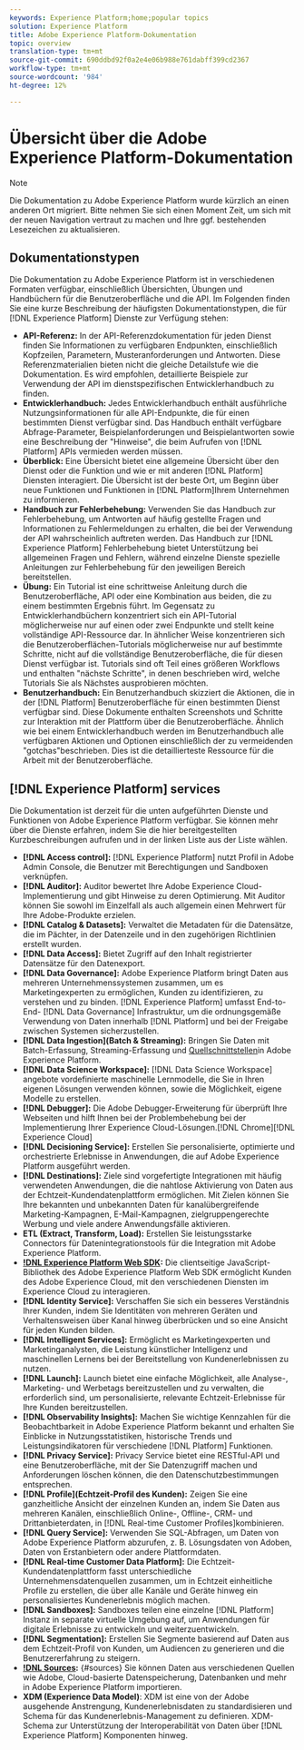 ```yaml
---
keywords: Experience Platform;home;popular topics
solution: Experience Platform
title: Adobe Experience Platform-Dokumentation
topic: overview
translation-type: tm+mt
source-git-commit: 690ddbd92f0a2e4e06b988e761dabff399cd2367
workflow-type: tm+mt
source-wordcount: '984'
ht-degree: 12%

---
```



# Übersicht über die Adobe Experience Platform-Dokumentation

>[!NOTE]
>
>Die Dokumentation zu Adobe Experience Platform wurde kürzlich an einen anderen Ort migriert. Bitte nehmen Sie sich einen Moment Zeit, um sich mit der neuen Navigation vertraut zu machen und Ihre ggf. bestehenden Lesezeichen zu aktualisieren.

## Dokumentationstypen

Die Dokumentation zu Adobe Experience Platform ist in verschiedenen Formaten verfügbar, einschließlich Übersichten, Übungen und Handbüchern für die Benutzeroberfläche und die API. Im Folgenden finden Sie eine kurze Beschreibung der häufigsten Dokumentationstypen, die für [!DNL Experience Platform] Dienste zur Verfügung stehen:

* **API-Referenz:** In der API-Referenzdokumentation für jeden Dienst finden Sie Informationen zu verfügbaren Endpunkten, einschließlich Kopfzeilen, Parametern, Musteranforderungen und Antworten. Diese Referenzmaterialien bieten nicht die gleiche Detailstufe wie die Dokumentation. Es wird empfohlen, detaillierte Beispiele zur Verwendung der API im dienstspezifischen Entwicklerhandbuch zu finden.
* **Entwicklerhandbuch:** Jedes Entwicklerhandbuch enthält ausführliche Nutzungsinformationen für alle API-Endpunkte, die für einen bestimmten Dienst verfügbar sind. Das Handbuch enthält verfügbare Abfrage-Parameter, Beispielanforderungen und Beispielantworten sowie eine Beschreibung der &quot;Hinweise&quot;, die beim Aufrufen von [!DNL Platform] APIs vermieden werden müssen.
* **Überblick:** Eine Übersicht bietet eine allgemeine Übersicht über den Dienst oder die Funktion und wie er mit anderen [!DNL Platform] Diensten interagiert. Die Übersicht ist der beste Ort, um Beginn über neue Funktionen und Funktionen in [!DNL Platform]Ihrem Unternehmen zu informieren.
* **Handbuch zur Fehlerbehebung:** Verwenden Sie das Handbuch zur Fehlerbehebung, um Antworten auf häufig gestellte Fragen und Informationen zu Fehlermeldungen zu erhalten, die bei der Verwendung der API wahrscheinlich auftreten werden. Das Handbuch zur [!DNL Experience Platform] Fehlerbehebung bietet Unterstützung bei allgemeinen Fragen und Fehlern, während einzelne Dienste spezielle Anleitungen zur Fehlerbehebung für den jeweiligen Bereich bereitstellen.
* **Übung:** Ein Tutorial ist eine schrittweise Anleitung durch die Benutzeroberfläche, API oder eine Kombination aus beiden, die zu einem bestimmten Ergebnis führt. Im Gegensatz zu Entwicklerhandbüchern konzentriert sich ein API-Tutorial möglicherweise nur auf einen oder zwei Endpunkte und stellt keine vollständige API-Ressource dar. In ähnlicher Weise konzentrieren sich die Benutzeroberflächen-Tutorials möglicherweise nur auf bestimmte Schritte, nicht auf die vollständige Benutzeroberfläche, die für diesen Dienst verfügbar ist. Tutorials sind oft Teil eines größeren Workflows und enthalten &quot;nächste Schritte&quot;, in denen beschrieben wird, welche Tutorials Sie als Nächstes ausprobieren möchten.
* **Benutzerhandbuch:** Ein Benutzerhandbuch skizziert die Aktionen, die in der [!DNL Platform] Benutzeroberfläche für einen bestimmten Dienst verfügbar sind. Diese Dokumente enthalten Screenshots und Schritte zur Interaktion mit der Plattform über die Benutzeroberfläche. Ähnlich wie bei einem Entwicklerhandbuch werden im Benutzerhandbuch alle verfügbaren Aktionen und Optionen einschließlich der zu vermeidenden &quot;gotchas&quot;beschrieben. Dies ist die detaillierteste Ressource für die Arbeit mit der Benutzeroberfläche.

## [!DNL Experience Platform] services

Die Dokumentation ist derzeit für die unten aufgeführten Dienste und Funktionen von Adobe Experience Platform verfügbar. Sie können mehr über die Dienste erfahren, indem Sie die hier bereitgestellten Kurzbeschreibungen aufrufen und in der linken Liste aus der Liste wählen.

* **[!DNL Access control]:** [!DNL Experience Platform] nutzt Profil in Adobe Admin Console, die Benutzer mit Berechtigungen und Sandboxen verknüpfen.
* **[!DNL Auditor]:** Auditor bewertet Ihre Adobe Experience Cloud-Implementierung und gibt Hinweise zu deren Optimierung. Mit Auditor können Sie sowohl im Einzelfall als auch allgemein einen Mehrwert für Ihre Adobe-Produkte erzielen.
* **[!DNL Catalog & Datasets]:** Verwaltet die Metadaten für die Datensätze, die im Pächter, in der Datenzeile und in den zugehörigen Richtlinien erstellt wurden.
* **[!DNL Data Access]:** Bietet Zugriff auf den Inhalt registrierter Datensätze für den Datenexport.
* **[!DNL Data Governance]:** Adobe Experience Platform bringt Daten aus mehreren Unternehmenssystemen zusammen, um es Marketingexperten zu ermöglichen, Kunden zu identifizieren, zu verstehen und zu binden. [!DNL Experience Platform] umfasst End-to-End- [!DNL Data Governance] Infrastruktur, um die ordnungsgemäße Verwendung von Daten innerhalb [!DNL Platform] und bei der Freigabe zwischen Systemen sicherzustellen.
* **[!DNL Data Ingestion](Batch &amp; Streaming):** Bringen Sie Daten mit Batch-Erfassung, Streaming-Erfassung und [Quellschnittstellen](#sources)in Adobe Experience Platform.
* **[!DNL Data Science Workspace]:** [!DNL Data Science Workspace] angebote vordefinierte maschinelle Lernmodelle, die Sie in Ihren eigenen Lösungen verwenden können, sowie die Möglichkeit, eigene Modelle zu erstellen.
* **[!DNL Debugger]:** Die Adobe Debugger-Erweiterung für überprüft Ihre Webseiten und hilft Ihnen bei der Problembehebung bei der Implementierung Ihrer Experience Cloud-Lösungen.[!DNL Chrome][!DNL Experience Cloud]
* **[!DNL Decisioning Service]:** Erstellen Sie personalisierte, optimierte und orchestrierte Erlebnisse in Anwendungen, die auf Adobe Experience Platform ausgeführt werden.
* **[!DNL Destinations]:** Ziele sind vorgefertigte Integrationen mit häufig verwendeten Anwendungen, die die nahtlose Aktivierung von Daten aus der Echtzeit-Kundendatenplattform ermöglichen. Mit Zielen können Sie Ihre bekannten und unbekannten Daten für kanalübergreifende Marketing-Kampagnen, E-Mail-Kampagnen, zielgruppengerechte Werbung und viele andere Anwendungsfälle aktivieren.
* **ETL (Extract, Transform, Load):** Erstellen Sie leistungsstarke Connectors für Datenintegrationstools für die Integration mit Adobe Experience Platform.
* **[!DNL Experience Platform Web SDK](Beta):** Die clientseitige JavaScript-Bibliothek des Adobe Experience Platform Web SDK ermöglicht Kunden des Adobe Experience Cloud, mit den verschiedenen Diensten im Experience Cloud zu interagieren.
* **[!DNL Identity Service]:** Verschaffen Sie sich ein besseres Verständnis Ihrer Kunden, indem Sie Identitäten von mehreren Geräten und Verhaltensweisen über Kanal hinweg überbrücken und so eine Ansicht für jeden Kunden bilden.
* **[!DNL Intelligent Services]:** Ermöglicht es Marketingexperten und Marketinganalysten, die Leistung künstlicher Intelligenz und maschinellen Lernens bei der Bereitstellung von Kundenerlebnissen zu nutzen.
* **[!DNL Launch]:** Launch bietet eine einfache Möglichkeit, alle Analyse-, Marketing- und Werbetags bereitzustellen und zu verwalten, die erforderlich sind, um personalisierte, relevante Echtzeit-Erlebnisse für Ihre Kunden bereitzustellen.
* **[!DNL Observability Insights]:** Machen Sie wichtige Kennzahlen für die Beobachtbarkeit in Adobe Experience Platform bekannt und erhalten Sie Einblicke in Nutzungsstatistiken, historische Trends und Leistungsindikatoren für verschiedene [!DNL Platform] Funktionen.
* **[!DNL Privacy Service]:** Privacy Service bietet eine RESTful-API und eine Benutzeroberfläche, mit der Sie Datenzugriff machen und Anforderungen löschen können, die den Datenschutzbestimmungen entsprechen.
* **[!DNL Profile](Echtzeit-Profil des Kunden):** Zeigen Sie eine ganzheitliche Ansicht der einzelnen Kunden an, indem Sie Daten aus mehreren Kanälen, einschließlich Online-, Offline-, CRM- und Drittanbieterdaten, in [!DNL Real-time Customer Profiles]kombinieren.
* **[!DNL Query Service]:** Verwenden Sie SQL-Abfragen, um Daten von Adobe Experience Platform abzurufen, z. B. Lösungsdaten von Adoben, Daten von Erstanbietern oder andere Plattformdaten.
* **[!DNL Real-time Customer Data Platform]:** Die Echtzeit-Kundendatenplattform fasst unterschiedliche Unternehmensdatenquellen zusammen, um in Echtzeit einheitliche Profile zu erstellen, die über alle Kanäle und Geräte hinweg ein personalisiertes Kundenerlebnis möglich machen.
* **[!DNL Sandboxes]:** Sandboxes teilen eine einzelne [!DNL Platform] Instanz in separate virtuelle Umgebung auf, um Anwendungen für digitale Erlebnisse zu entwickeln und weiterzuentwickeln.
* **[!DNL Segmentation]:** Erstellen Sie Segmente basierend auf Daten aus dem Echtzeit-Profil von Kunden, um Audiencen zu generieren und die Benutzererfahrung zu steigern.
* **[!DNL Sources](Verbindungen):** {#sources} Sie können Daten aus verschiedenen Quellen wie Adobe, Cloud-basierte Datenspeicherung, Datenbanken und mehr in Adobe Experience Platform importieren.
* **XDM (Experience Data Model)**: XDM ist eine von der Adobe ausgehende Anstrengung, Kundenerlebnisdaten zu standardisieren und Schema für das Kundenerlebnis-Management zu definieren. XDM-Schema zur Unterstützung der Interoperabilität von Daten über [!DNL Experience Platform] Komponenten hinweg.